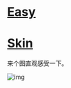# [Easy](https://github.com/SupLuo/Easy/tree/master/easy)
# [Skin](https://github.com/SupLuo/Easy/tree/master/skin)

来个图直观感受一下。

![img](https://github.com/SupLuo/Easy/blob/master/skin/sample_iamge.gif?raw=true)
